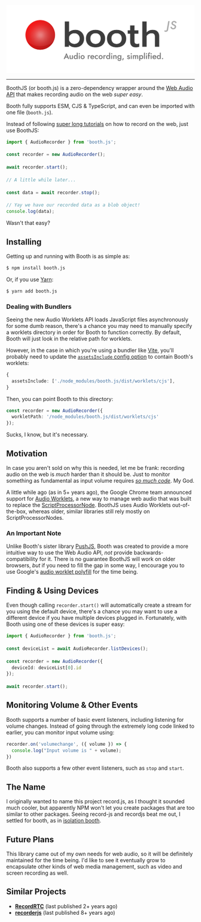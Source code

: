 <div align="center">
  <picture>
    <source media="(prefers-color-scheme: dark)" srcset="https://github.com/Nickersoft/booth.js/raw/main/images/dark.svg" width="400px">
    <source media="(prefers-color-scheme: light)" srcset="https://github.com/Nickersoft/booth.js/raw/main/images/light.svg" width="400px">
    <img alt="Booth.js Logo" src="https://github.com/Nickersoft/booth.js/raw/main/images/light.svg">
  </picture>
</div>

---

BoothJS (or booth.js) is a zero-dependency wrapper around the [Web Audio API](https://developer.mozilla.org/en-US/docs/Web/API/Web_Audio_API) that makes recording audio on the web _super easy_. 

Booth fully supports ESM, CJS & TypeScript, and can even be imported with one file (`booth.js`).

Instead of following  [super long tutorials](https://web.dev/media-recording-audio) on how to record on the web, just use BoothJS:

```typescript
import { AudioRecorder } from 'booth.js';

const recorder = new AudioRecorder();

await recorder.start();

// A little while later...

const data = await recorder.stop();

// Yay we have our recorded data as a blob object!
console.log(data);

```

Wasn't that easy?

## Installing

Getting up and running with Booth is as simple as:

```bash
$ npm install booth.js
```

Or, if you use [Yarn](https://yarnpkg.com):

```bash
$ yarn add booth.js
```

### Dealing with Bundlers

Seeing the new Audio Worklets API loads JavaScript files asynchronously for some dumb reason, there's a chance you may need to manually specify a worklets directory in order for Booth to function correctly. By default, Booth will just look in the relative path for worklets. 

However, in the case in which you're using a bundler like [Vite](https://vitejs.dev), you'll probably need to update the [`assetsInclude` config option](https://vitejs.dev/config/shared-options.html#assetsinclude) to contain Booth's worklets:

```typescript
{
  assetsInclude: ['./node_modules/booth.js/dist/worklets/cjs'],
}
```

Then, you can point Booth to this directory:

```typescript
const recorder = new AudioRecorder({
  workletPath: '/node_modules/booth.js/dist/worklets/cjs' 
});
```

Sucks, I know, but it's necessary.

## Motivation

In case you aren't sold on why this is needed, let me be frank: recording audio on the web is _much_ harder than it should be. Just to monitor something as fundamental as input volume requires [_so much code_](https://stackoverflow.com/a/62732195). My God.

A little while ago (as in 5+ years ago), the Google Chrome team announced support for [Audio Worklets](https://developer.chrome.com/blog/audio-worklet/), a new way to manage web audio that was built to replace the [ScriptProcessorNode](https://developer.mozilla.org/en-US/docs/Web/API/ScriptProcessorNode). BoothJS uses Audio Worklets out-of-the-box, whereas older, similar libraries still rely mostly on ScriptProcessorNodes.  

### An Important Note

Unlike Booth's sister library [PushJS](https://github.com/Nickersoft/push.js), Booth was created to provide a more intuitive way to use the Web Audio API, _not_ provide backwards-compatibility for it. There is no guarantee BoothJS will work on older browsers, _but_ if you need to fill the gap in some way, I encourage you to use Google's [audio worklet polyfill](https://github.com/GoogleChromeLabs/audioworklet-polyfill) for the time being.

## Finding & Using Devices

Even though calling `recorder.start()` will automatically create a stream for you using the default device, there's a chance you may want to use a different device if you have multiple devices plugged in. Fortunately, with Booth using one of these devices is super easy:

```typescript
import { AudioRecorder } from 'booth.js';

const deviceList = await AudioRecorder.listDevices();

const recorder = new AudioRecorder({ 
  deviceId: deviceList[0].id 
});

await recorder.start();
```

## Monitoring Volume & Other Events

Booth supports a number of basic event listeners, including listening for volume changes. Instead of going through the extremely long code linked to earlier, you can monitor input volume using:

```typescript
recorder.on('volumechange', ({ volume }) => {
  console.log("Input volume is " + volume);
})
```

Booth also supports a few other event listeners, such as `stop` and `start`.

## The Name

I originally wanted to name this project record.js, as I thought it sounded much cooler, but apparently NPM won't let you create packages that are too similar to other packages. Seeing record-js and recordjs beat me out, I settled for booth, as in [isolation booth](https://en.wikipedia.org/wiki/Recording_studio#Isolation_booth).

## Future Plans

This library came out of my own needs for web audio, so it will be definitely maintained for the time being. I'd like to see it eventually grow to encapsulate other kinds of web media management, such as video and screen recording as well.

## Similar Projects

- **[RecordRTC](https://github.com/muaz-khan/RecordRTC)** (last published 2+ years ago)
- **[recorderjs](https://github.com/mattdiamond/recorderjs)** (last published 8+ years ago)
